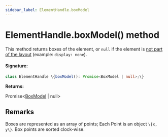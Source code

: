 ```yaml
---
sidebar_label: ElementHandle.boxModel
---
```


# ElementHandle.boxModel() method

This method returns boxes of the element, or `null` if the element is [not part of the layout](https://drafts.csswg.org/css-display-4/#box-generation) (example: `display: none`).

#### Signature:

```typescript
class ElementHandle \{boxModel(): Promise<BoxModel | null>;\}
```

**Returns:**

Promise&lt;[BoxModel](./puppeteer.boxmodel.md) \| null&gt;

## Remarks

Boxes are represented as an array of points; Each Point is an object `\{x, y\}`. Box points are sorted clock-wise.
